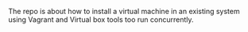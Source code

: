 The repo is about how to install a virtual machine in an existing system using Vagrant and Virtual box tools too run concurrently.
